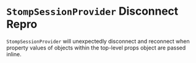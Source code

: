 # `StompSessionProvider` Disconnect Repro 

`StompSessionProvider` will unexpectedly disconnect and reconnect when property values of
objects within the top-level props object are passed inline.
